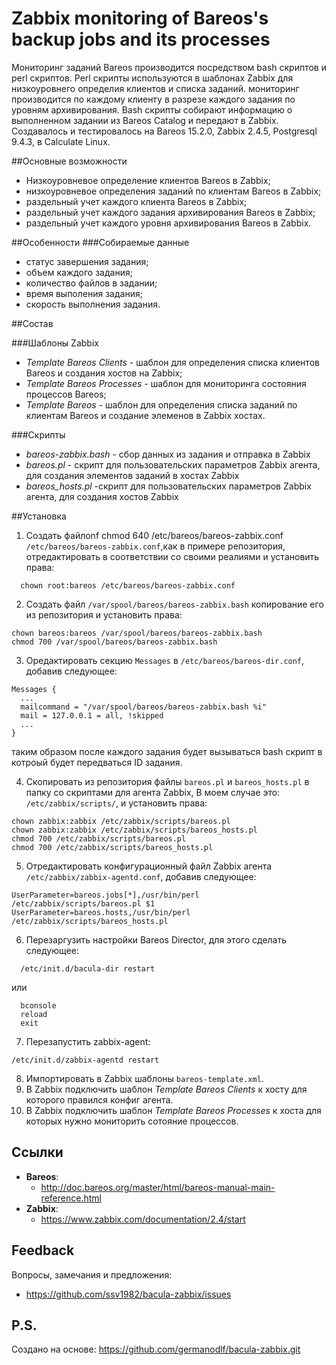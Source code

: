 # Zabbix monitoring of Bareos's backup jobs and its processes
Мониторинг заданий Bareos производится посредством bash скриптов и perl скриптов. Perl скрипты используются в шаблонах Zabbix для низкоуровнего определия клиентов и списка заданий. мониторинг производится по каждому клиенту в разрезе каждого задания по уровням архивирования. Bash скрипты собирают информацию о выполненном задании из Bareos Catalog и передают в Zabbix. Создавалось и тестировалось на Bareos 15.2.0, Zabbix 2.4.5, Postgresql 9.4.3, в Calculate Linux.

##Основные возможности
- Низкоуровневое определение клиентов Bareos в Zabbix;
- низкоуровневое определения заданий по клиентам Bareos в Zabbix;
- раздельный учет каждого клиента Bareos в Zabbix;
- раздельный учет каждого задания архивирования Bareos в Zabbix;
- раздельный учет каждого уровня архивирования Bareos в Zabbix.

##Особенности
###Собираемые данные
- статус завершения задания;
- объем каждого задания;
- количество файлов в задании;
- время выполения задания;
- скорость выполнения задания.

##Состав

###Шаблоны Zabbix
- *Template Bareos Сlients* - шаблон для определения списка клиентов Bareos и создания хостов на Zabbix;
- *Template Bareos Processes* - шаблон для мониторинга состояния процессов Bareos;
- *Template Bareos* - шаблон для определения списка заданий по клиентам Bareos и создание элеменов в Zabbix хостах.

###Скрипты
- *bareos-zabbix.bash* - сбор данных из задания и отправка в Zabbix
- *bareos.pl* - скрипт для пользовательских параметров Zabbix агента, для создания элементов заданий в хостах Zabbix
- *bareos_hosts.pl* -скрипт для пользовательских параметров Zabbix агента, для создания хостов Zabbix


##Установка

1. Создать файлonf
    chmod 640 /etc/bareos/bareos-zabbix.conf `/etc/bareos/bareos-zabbix.conf`,как в примере репозитория, отредактировать в соответствии со своими реалиями и установить права:
  ```
    chown root:bareos /etc/bareos/bareos-zabbix.conf
  ```

2. Создать файл `/var/spool/bareos/bareos-zabbix.bash` копирование его из репозитория и установить права:
  ```
  chown bareos:bareos /var/spool/bareos/bareos-zabbix.bash
  chmod 700 /var/spool/bareos/bareos-zabbix.bash
  ```
3. Оредактировать секцию `Messages` в `/etc/bareos/bareos-dir.conf`, добавив следующее:

  ```
  Messages {
    ...
    mailcommand = "/var/spool/bareos/bareos-zabbix.bash %i"
    mail = 127.0.0.1 = all, !skipped
    ...
  }
  ```
таким образом после каждого задания будет вызываться bash скрипт в котроый будет передваться ID задания.

4. Скопировать из репозитория файлы `bareos.pl` и `bareos_hosts.pl` в папку со скриптами для агента Zabbix, В моем случае это: `/etc/zabbix/scripts/`, и установить права:

  ```
  chown zabbix:zabbix /etc/zabbix/scripts/bareos.pl
  chown zabbix:zabbix /etc/zabbix/scripts/bareos_hosts.pl
  chmod 700 /etc/zabbix/scripts/bareos.pl
  chmod 700 /etc/zabbix/scripts/bareos_hosts.pl  
  ```
  
5. Отредактировать конфигурационный файл Zabbix агента `/etc/zabbix/zabbix-agentd.conf`, добавив следующее:
  
  ```
  UserParameter=bareos.jobs[*],/usr/bin/perl /etc/zabbix/scripts/bareos.pl $1                                       
  UserParameter=bareos.hosts,/usr/bin/perl /etc/zabbix/scripts/bareos_hosts.pl
  ```
6. Перезаргузить настройки Bareos Director, для этого сделать следующее:

  ```
    /etc/init.d/bacula-dir restart
  ```
  или 
  ```
    bconsole
    reload
    exit
  ```
7. Перезапустить zabbix-agent:

  ```
  /etc/init.d/zabbix-agentd restart
  ```
8. Импортировать в Zabbix шаблоны `bareos-template.xml`.
9. В Zabbix подключить шаблон *Template Bareos Сlients* к хосту для которого правился конфиг агента.
10. В Zabbix подключить шаблон *Template Bareos Processes* к хоста для которых нужно мониторить сотояние процессов.

## Ссылки

- **Bareos**:
  - http://doc.bareos.org/master/html/bareos-manual-main-reference.html
- **Zabbix**:
  - https://www.zabbix.com/documentation/2.4/start


## Feedback

Вопросы, замечания и предложения:

- https://github.com/ssv1982/bacula-zabbix/issues

## P.S.
Создано на основе:
    https://github.com/germanodlf/bacula-zabbix.git
